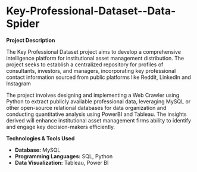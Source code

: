 # Key-Professional-Dataset--Data-Spider

**Project Description**

The Key Professional Dataset project aims to develop a comprehensive intelligence platform for institutional asset management distribution. The project seeks to establish a centralized repository for profiles of consultants, investors, and managers, incorporating key professional contact information sourced from public platforms like Reddit, LinkedIn and Instagram

The project involves designing and implementing a Web Crawler using Python to extract publicly available professional data, leveraging MySQL or other open-source relational databases for data organization and conducting quantitative analysis using PowerBI and Tableau. The insights derived will enhance institutional asset management firms ability to identify and engage key decision-makers efficiently.

**Technologies & Tools Used**

- **Database:** MySQL
- **Programming Languages:** SQL, Python
- **Data Visualization:** Tableau, Power BI
